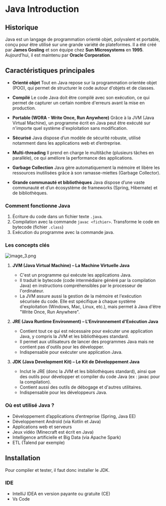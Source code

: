 # Java Introduction

## Historique

Java est un langage de programmation orienté objet, polyvalent et portable, conçu pour être utilisé sur une grande variété de plateformes. Il a été créé par **James Gosling** et son équipe chez **Sun Microsystems** en **1995**. Aujourd’hui, il est maintenu par **Oracle Corporation**.

## Caractéristiques principales

- **Orienté objet**
Tout en Java repose sur la programmation orientée objet (POO), qui permet de structurer le code autour d'objets et de classes.

- **Compilé**
Le code Java doit être compilé avec son exécution, ce qui permet de capturer un certain nombre d'erreurs avant la mise en production.

- **Portable (WORA - Write Once, Run Anywhere)**
Grâce à la JVM (Java Virtual Machine), un programme écrit en Java peut être exécuté sur n'importe quel système d'exploitation sans modification.

- **Sécurisé**
Java dispose d’un modèle de sécurité robuste, utilisé notamment dans les applications web et d’entreprise.

- **Multi-threading**
Il prend en charge le multitâche (plusieurs tâches en parallèle), ce qui améliore la performance des applications.

- **Garbage Collection**
Java gère automatiquement la mémoire et libère les ressources inutilisées grâce à son ramasse-miettes (Garbage Collector).

- **Grande communauté et bibliothèques**
Java dispose d’une vaste communauté et d’un écosystème de frameworks (Spring, Hibernate) et de bibliothèques.

### Comment fonctionne Java

1. Écriture du code dans un fichier texte `.java`.
2. Compilation avec la commande `javac <fichier>`. Transforme le code en bytecode (fichier `.class`)
3. Exécution du programme avec la commande java. 

### Les concepts clés

![image_3.png](image_3.png)

1. **JVM (Java Virtual Machine) – La Machine Virtuelle Java**
   - C'est un programme qui exécute les applications Java.
   - Il traduit le bytecode (code intermédiaire généré par la compilation Java) en instructions compréhensibles par le processeur de l'ordinateur.
   - La JVM assure aussi la gestion de la mémoire et l'exécution sécurisée du code.
   Elle est spécifique à chaque système d'exploitation (Windows, Mac, Linux, etc.), mais permet à Java d'être "Write Once, Run Anywhere".
   
2. **JRE (Java Runtime Environment) – L'Environnement d'Exécution Java**
   - Contient tout ce qui est nécessaire pour exécuter une application Java, y compris la JVM et les bibliothèques standard.
   - Il permet aux utilisateurs de lancer des programmes Java mais ne contient pas d'outils pour les développer.
   - Indispensable pour exécuter une application Java.

3. **JDK (Java Development Kit) – Le Kit de Développement Java**
   - Inclut le JRE (donc la JVM et les bibliothèques standard), ainsi que des outils pour développer et compiler du code Java (ex : javac pour la compilation).
   - Contient aussi des outils de débogage et d'autres utilitaires.
   - Indispensable pour les développeurs Java.


### Où est utilisé Java ?

- Développement d’applications d’entreprise (Spring, Java EE)
- Développement Android (via Kotlin et Java)
- Applications web et serveurs
- Jeux vidéo (Minecraft est écrit en Java)
- Intelligence artificielle et Big Data (via Apache Spark)
- ETL (Talend par exemple)

## Installation

Pour compiler et tester, il faut donc installer le JDK.

[](https://www.oracle.com/fr/java/technologies/downloads/)

### IDE

- IntelliJ IDEA en version payante ou gratuite (CE)
- Vs Code
